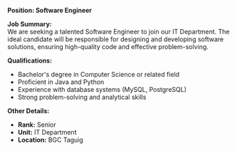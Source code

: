 **Position: Software Engineer**

**Job Summary:**  
We are seeking a talented Software Engineer to join our IT Department. The ideal candidate will be responsible for designing and developing software solutions, ensuring high-quality code and effective problem-solving.

**Qualifications:**  
- Bachelor's degree in Computer Science or related field
- Proficient in Java and Python
- Experience with database systems (MySQL, PostgreSQL)
- Strong problem-solving and analytical skills

**Other Details:**
- **Rank:** Senior
- **Unit:** IT Department
- **Location:** BGC Taguig

